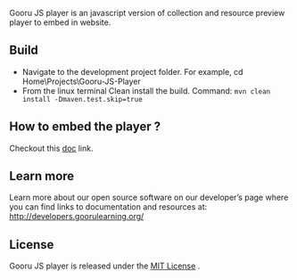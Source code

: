 Gooru JS player is an javascript version of collection  and resource preview player to embed in  website. 


## Build
* Navigate to the development project folder.
For example, cd Home\Projects\Gooru-JS-Player
* From the linux terminal Clean install the build.
Command: `mvn clean install -Dmaven.test.skip=true`


## How to embed the player ?
Checkout this [doc](http://developers.goorulearning.org/documentation/players) link.

## Learn more 
Learn more about our open source software on our developer’s page where you can find links to documentation and resources at: http://developers.goorulearning.org/


## License
Gooru JS player is released under the [MIT License](http://opensource.org/licenses/MIT) .
